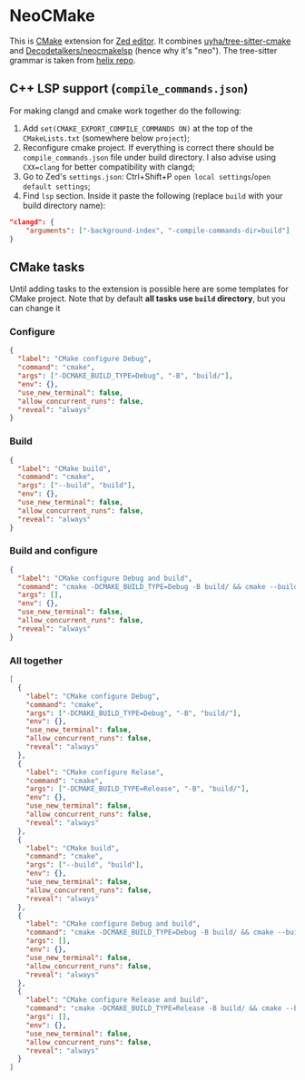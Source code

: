 # NeoCMake

This is [CMake](https://cmake.org/) extension for [Zed editor](https://zed.dev/). It combines [uyha/tree-sitter-cmake](https://github.com/uyha/tree-sitter-cmake) and [Decodetalkers/neocmakelsp](https://github.com/Decodetalkers/neocmakelsp) (hence why it's "neo").
The tree-sitter grammar is taken from [helix repo](https://github.com/helix-editor/helix/tree/master/runtime/queries/cmake).

## C++ LSP support (`compile_commands.json`)

For making clangd and cmake work together do the following:

1. Add `set(CMAKE_EXPORT_COMPILE_COMMANDS ON)` at the top of the `CMakeLists.txt` (somewhere below `project`);
2. Reconfigure cmake project. If everything is correct there should be `compile_commands.json` file under build directory. I also advise using `CXX=clang` for better compatibility with clangd;
3. Go to Zed's `settings.json`: Ctrl+Shift+P `open local settings`/`open default settings`;
5. Find `lsp` section. Inside it paste the following (replace `build` with your build directory name):

```json
"clangd": {
    "arguments": ["-background-index", "-compile-commands-dir=build"]
}
```

## CMake tasks

Until adding tasks to the extension is possible here are some templates for CMake project. Note that by default **all tasks use `build` directory**, but you can change it 

### Configure

```json
{
  "label": "CMake configure Debug",
  "command": "cmake",
  "args": ["-DCMAKE_BUILD_TYPE=Debug", "-B", "build/"],
  "env": {},
  "use_new_terminal": false,
  "allow_concurrent_runs": false,
  "reveal": "always"
}
```

### Build

```json
{
  "label": "CMake build",
  "command": "cmake",
  "args": ["--build", "build"],
  "env": {},
  "use_new_terminal": false,
  "allow_concurrent_runs": false,
  "reveal": "always"
}
```

### Build and configure

```json
{
  "label": "CMake configure Debug and build",
  "command": "cmake -DCMAKE_BUILD_TYPE=Debug -B build/ && cmake --build build/",
  "args": [],
  "env": {},
  "use_new_terminal": false,
  "allow_concurrent_runs": false,
  "reveal": "always"
}
```

### All together

```json
[
  {
    "label": "CMake configure Debug",
    "command": "cmake",
    "args": ["-DCMAKE_BUILD_TYPE=Debug", "-B", "build/"],
    "env": {},
    "use_new_terminal": false,
    "allow_concurrent_runs": false,
    "reveal": "always"
  },
  {
    "label": "CMake configure Relase",
    "command": "cmake",
    "args": ["-DCMAKE_BUILD_TYPE=Release", "-B", "build/"],
    "env": {},
    "use_new_terminal": false,
    "allow_concurrent_runs": false,
    "reveal": "always"
  },
  {
    "label": "CMake build",
    "command": "cmake",
    "args": ["--build", "build"],
    "env": {},
    "use_new_terminal": false,
    "allow_concurrent_runs": false,
    "reveal": "always"
  },
  {
    "label": "CMake configure Debug and build",
    "command": "cmake -DCMAKE_BUILD_TYPE=Debug -B build/ && cmake --build build/",
    "args": [],
    "env": {},
    "use_new_terminal": false,
    "allow_concurrent_runs": false,
    "reveal": "always"
  },
  {
    "label": "CMake configure Release and build",
    "command": "cmake -DCMAKE_BUILD_TYPE=Release -B build/ && cmake --build build/",
    "args": [],
    "env": {},
    "use_new_terminal": false,
    "allow_concurrent_runs": false,
    "reveal": "always"
  }
]
```

